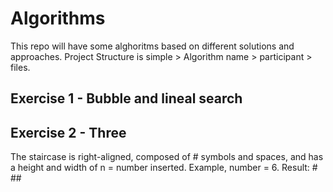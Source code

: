 # Algorithms
This repo will have some alghoritms based on different solutions and approaches. 
Project Structure is simple > Algorithm name > participant > files. 

## Exercise 1 - Bubble and lineal search
## Exercise 2 - Three
The staircase is right-aligned, composed of # symbols and spaces, and has a height and width of n = number inserted. Example, number = 6. 
Result:
     #
    ##
   ###
  ####
 #####
######
